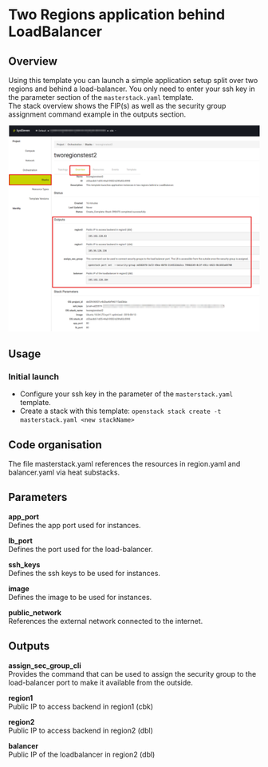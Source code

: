 # Two Regions application behind LoadBalancer

## Overview

Using this template you can launch a simple application setup split over two regions and behind a load-balancer. You only need to enter your ssh key in the parameter
section of the `masterstack.yaml` template.  
The stack overview shows the FIP(s) as well as the security group assignment command example in the outputs section.

![network topology](img/tworegionsapplbhorizonstackoutput.png)

## Usage

### Initial launch

- Configure your ssh key in the parameter of the `masterstack.yaml` template.
- Create a stack with this template: `openstack stack create -t masterstack.yaml <new stackName>`

## Code organisation

The file masterstack.yaml references the resources in region.yaml and balancer.yaml via heat substacks.

## Parameters

**app_port**  
Defines the app port used for instances.

**lb_port**  
Defines the port used for the load-balancer.

**ssh_keys**  
Defines the ssh keys to be used for instances.

**image**  
Defines the image to be used for instances.

**public_network**  
References the external network connected to the internet.

## Outputs

**assign_sec_group_cli**  
Provides the command that can be used to assign the security group to the load-balancer port to make it available from the outside.

**region1**  
Public IP to access backend in region1 (cbk)

**region2**  
Public IP to access backend in region2 (dbl)

**balancer**  
Public IP of the loadbalancer in region2 (dbl)